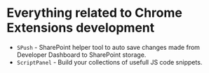 # Everything related to Chrome Extensions development

* `SPush` - SharePoint helper tool to auto save changes made from Developer Dashboard to SharePoint storage.
* `ScriptPanel` - Build your collections of usefull JS code snippets.
